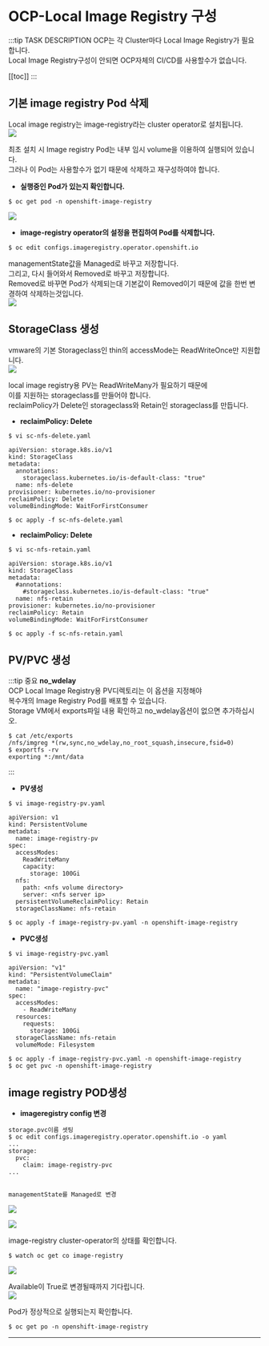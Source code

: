 # OCP-Local Image Registry 구성

:::tip TASK DESCRIPTION
OCP는 각 Cluster마다 Local Image Registry가 필요합니다.  
Local Image Registry구성이 안되면 OCP자체의 CI/CD를 사용할수가 없습니다.   

[[toc]] 
:::

## 기본 image registry Pod 삭제
Local image registry는 image-registry라는 cluster operator로 설치됩니다.    
![](./img/2020-05-26-11-47-21.png)

최초 설치 시 Image registry Pod는 내부 임시 volume을 이용하여 실행되어 있습니다.  
그러나 이 Pod는 사용할수가 없기 때문에 삭제하고 재구성하여야 합니다.  

- **실행중인 Pod가 있는지 확인합니다.**    
```
$ oc get pod -n openshift-image-registry
```

![](./img/2020-05-26-11-53-44.png)

- **image-registry operator의 설정을 편집하여 Pod를 삭제합니다.**  
```
$ oc edit configs.imageregistry.operator.openshift.io
```
managementState값을 Managed로 바꾸고 저장합니다.  
그리고, 다시 들어와서 Removed로 바꾸고 저장합니다.  
Removed로 바꾸면 Pod가 삭제되는대 기본값이 Removed이기 때문에 값을 한번 변경하여 삭제하는것입니다.  
![](./img/2020-05-26-12-02-19.png)

## StorageClass 생성
vmware의 기본 Storageclass인 thin의 accessMode는 ReadWriteOnce만 지원합니다.  
![](./img/2020-05-26-14-28-18.png)

local image registry용 PV는 ReadWriteMany가 필요하기 때문에  
이를 지원하는 storageclass를 만들어야 합니다.  
reclaimPolicy가 Delete인 storageclass와 Retain인 storageclass를 만듭니다.  
- **reclaimPolicy: Delete**
```
$ vi sc-nfs-delete.yaml

apiVersion: storage.k8s.io/v1
kind: StorageClass
metadata:
  annotations:
    storageclass.kubernetes.io/is-default-class: "true"
  name: nfs-delete
provisioner: kubernetes.io/no-provisioner
reclaimPolicy: Delete
volumeBindingMode: WaitForFirstConsumer

$ oc apply -f sc-nfs-delete.yaml
```

- **reclaimPolicy: Delete**
```
$ vi sc-nfs-retain.yaml

apiVersion: storage.k8s.io/v1
kind: StorageClass
metadata:
  #annotations:
    #storageclass.kubernetes.io/is-default-class: "true"
  name: nfs-retain
provisioner: kubernetes.io/no-provisioner
reclaimPolicy: Retain
volumeBindingMode: WaitForFirstConsumer

$ oc apply -f sc-nfs-retain.yaml
```

## PV/PVC 생성

:::tip 중요
**no_wdelay**  
  OCP Local Image Registry용 PV디렉토리는 이 옵션을 지정해야  
  복수개의 Image Registry Pod를 배포할 수 있습니다.    
  Storage VM에서 exports파일 내용 확인하고 no_wdelay옵션이 없으면 추가하십시오.  
```
$ cat /etc/exports
/nfs/imgreg *(rw,sync,no_wdelay,no_root_squash,insecure,fsid=0)
$ exportfs -rv
exporting *:/mnt/data
```
:::

- **PV생성**

```
$ vi image-registry-pv.yaml 

apiVersion: v1
kind: PersistentVolume
metadata:
  name: image-registry-pv
spec:
  accessModes:
    ReadWriteMany
    capacity:
      storage: 100Gi
  nfs:
    path: <nfs volume directory>
    server: <nfs server ip>
  persistentVolumeReclaimPolicy: Retain
  storageClassName: nfs-retain

$ oc apply -f image-registry-pv.yaml -n openshift-image-registry
```


- **PVC생성**
```
$ vi image-registry-pvc.yaml

apiVersion: "v1"
kind: "PersistentVolumeClaim"
metadata:
  name: "image-registry-pvc"
spec:
  accessModes:
    - ReadWriteMany
  resources:
    requests:
      storage: 100Gi
  storageClassName: nfs-retain
  volumeMode: Filesystem

$ oc apply -f image-registry-pvc.yaml -n openshift-image-registry
$ oc get pvc -n openshift-image-registry
```

## image registry POD생성
- **imageregistry config 변경**  
```
storage.pvc이름 셋팅  
$ oc edit configs.imageregistry.operator.openshift.io -o yaml  
...  
storage:  
  pvc:  
    claim: image-registry-pvc  
...  


managementState를 Managed로 변경  
```
![](./img/2020-05-26-15-43-32.png)

![](./img/2020-05-26-15-42-13.png)

image-registry cluster-operator의 상태를 확인합니다.  
```
$ watch oc get co image-registry
```
![](./img/2020-05-26-15-47-24.png)

Available이 True로 변경될때까지 기다립니다.  
![](./img/2020-05-26-15-50-09.png)

Pod가 정상적으로 실행되는지 확인합니다.  
```
$ oc get po -n openshift-image-registry
```





---
<disqus/>
